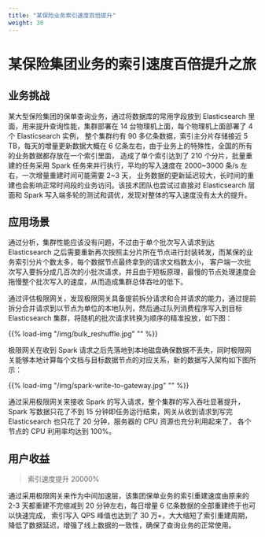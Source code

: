 ```yaml
---
title: "某保险业务索引速度百倍提升"
weight: 30
---
```


# 某保险集团业务的索引速度百倍提升之旅

## 业务挑战

某大型保险集团的保单查询业务，通过将数据库的常用字段放到 Elasticsearch 里面，用来提升查询性能，集群部署在 14 台物理机上面，每个物理机上面部署了 4 个 Elasticsearch 实例，
整个集群约有 90 多亿条数据，索引主分片存储接近 5 TB，每天的增量更新数据大概在 6 亿条左右，由于业务上的特殊性，全国的所有的业务数据都存放在一个索引里面，
造成了单个索引达到了 210 个分片，批量重建的任务采用 Spark 任务来并行执行，平均的写入速度在 2000~3000 条/s 左右，一次增量重建时间可能需要 2~3 天，
业务数据的更新延迟较大，长时间的重建也会影响正常时间段的业务访问。该技术团队也尝试过直接对 Elasticsearch 层面和 Spark 写入端多轮的测试和调优，发现对整体的写入速度没有太大的提升。

## 应用场景

通过分析，集群性能应该没有问题，不过由于单个批次写入请求到达 Elasticsearch 之后需要重新再次按照主分片所在节点进行封装转发，而某保的业务索引分片个数太多，每个数据节点最终拿到的请求文档数太小，
客户端一次批次写入要拆分成几百次的小批次请求，并且由于短板原理，最慢的节点处理速度会拖慢整个批次写入的速度，从而造成集群总体吞吐的低下。

通过评估极限网关，发现极限网关具备提前拆分请求和合并请求的能力，通过提前拆分合并请求到以节点为单位的本地队列，然后通过队列消费程序写入到目标 Elasticsearch 集群，将随机的批次请求转换为顺序的精准投放，如下图：

{{% load-img "/img/bulk_reshuffle.jpg" "" %}}

极限网关在收到 Spark 请求之后先落地到本地磁盘确保数据不丢失，同时极限网关能够本地计算每个文档与目标数据节点的对应关系，新的数据写入架构如下图所示：

{{% load-img "/img/spark-write-to-gateway.jpg" "" %}}

通过采用极限网关来接收 Spark 的写入请求，整个集群的写入吞吐显著提升，Spark 写数据只花了不到 15 分钟即任务运行结束，网关从收到请求到写完 Elasticsearch 也只花了 20 分钟，服务器的 CPU 资源也充分利用起来了，
各个节点的 CPU 利用率均达到 100%。

## 用户收益

> 索引速度提升 20000%

通过采用极限网关来作为中间加速层，该集团保单业务的索引重建速度由原来的 2-3 天都重建不完缩减到 20 分钟左右，每日增量 6 亿条数据的全部重建终于也可以快速完成，
索引写入 QPS 峰值也达到了 30 万+，大大缩短了索引重建周期，降低了数据延迟，增强了线上数据的一致性，确保了查询业务的正常使用。
